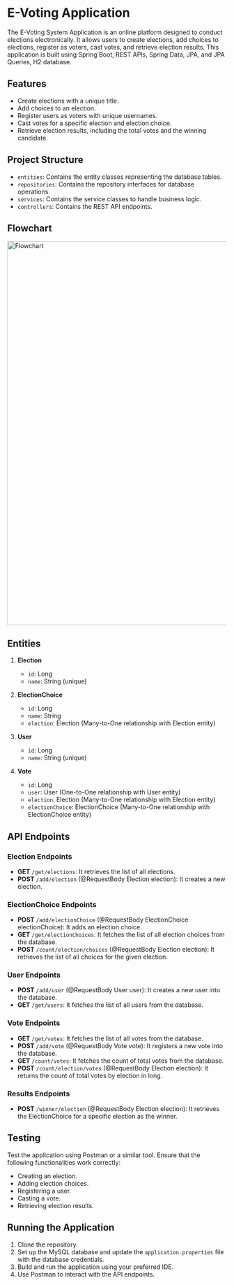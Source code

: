 # E-Voting Application

The E-Voting System Application is an online platform designed to conduct elections electronically. It allows users to create elections, add choices to elections, register as voters, cast votes, and retrieve election results. This application is built using Spring Boot, REST APIs, Spring Data, JPA, and JPA Queries, H2 database.

## Features

- Create elections with a unique title.
- Add choices to an election.
- Register users as voters with unique usernames.
- Cast votes for a specific election and election choice.
- Retrieve election results, including the total votes and the winning candidate.

## Project Structure

- `entities`: Contains the entity classes representing the database tables.
- `repositories`: Contains the repository interfaces for database operations.
- `services`: Contains the service classes to handle business logic.
- `controllers`: Contains the REST API endpoints.

## Flowchart
<img width="879" alt="Flowchart" src="https://github.com/user-attachments/assets/82d11aa1-9632-479f-994c-be62168da895">



## Entities

1. **Election**
   - `id`: Long
   - `name`: String (unique)

2. **ElectionChoice**
   - `id`: Long
   - `name`: String
   - `election`: Election (Many-to-One relationship with Election entity)

3. **User**
   - `id`: Long
   - `name`: String (unique)

4. **Vote**
   - `id`: Long
   - `user`: User (One-to-One relationship with User entity)
   - `election`: Election (Many-to-One relationship with Election entity)
   - `electionChoice`: ElectionChoice (Many-to-One relationship with ElectionChoice entity)

## API Endpoints

### Election Endpoints

- **GET** `/get/elections`: It retrieves the list of all elections.
- **POST** `/add/election` (@RequestBody Election election): It creates a new election.

### ElectionChoice Endpoints

- **POST** `/add/electionChoice` (@RequestBody ElectionChoice electionChoice): It adds an election choice.
- **GET** `/get/electionChoices`: It fetches the list of all election choices from the database.
- **POST** `/count/election/choices` (@RequestBody Election election): It retrieves the list of all choices for the given election.

### User Endpoints

- **POST** `/add/user` (@RequestBody User user): It creates a new user into the database.
- **GET** `/get/users`: It fetches the list of all users from the database.

### Vote Endpoints

- **GET** `/get/votes`: It fetches the list of all votes from the database.
- **POST** `/add/vote` (@RequestBody Vote vote): It registers a new vote into the database.
- **GET** `/count/votes`: It fetches the count of total votes from the database.
- **POST** `/count/election/votes` (@RequestBody Election election): It returns the count of total votes by election in long.

### Results Endpoints

- **POST** `/winner/election` (@RequestBody Election election): It retrieves the ElectionChoice for a specific election as the winner.

## Testing

Test the application using Postman or a similar tool. Ensure that the following functionalities work correctly:

- Creating an election.
- Adding election choices.
- Registering a user.
- Casting a vote.
- Retrieving election results.

## Running the Application

1. Clone the repository.
2. Set up the MySQL database and update the `application.properties` file with the database credentials.
3. Build and run the application using your preferred IDE.
4. Use Postman to interact with the API endpoints.


